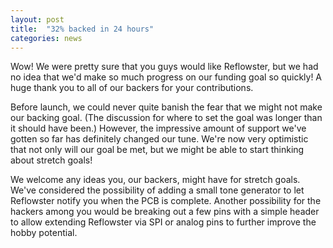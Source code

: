 ```yaml
---
layout: post
title:  "32% backed in 24 hours"
categories: news
---
```


<p>Wow! We were pretty sure that you guys would like Reflowster, but we had no idea that we'd make so much progress on our funding goal so quickly! A huge thank you to all of our backers for your contributions.</p><p>Before launch, we could never quite banish the fear that we might not make our backing goal. (The discussion for where to set the goal was longer than it should have been.) However, the impressive amount of support we've gotten so far has definitely changed our tune. We're now very optimistic that not only will our goal be met, but we might be able to start thinking about stretch goals!</p><p>We welcome any ideas you, our backers, might have for stretch goals. We've considered the possibility of adding a small tone generator to let Reflowster notify you when the PCB is complete. Another possibility for the hackers among you would be breaking out a few pins with a simple header to allow extending Reflowster via SPI or analog pins to further improve the hobby potential.</p>